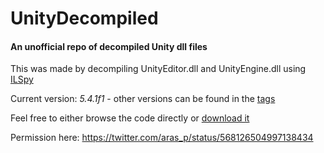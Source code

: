 # UnityDecompiled
#### An unofficial repo of decompiled Unity dll files

This was made by decompiling UnityEditor.dll and UnityEngine.dll using [ILSpy](http://ilspy.net)

Current version: *5.4.1f1* - other versions can be found in the [tags](https://github.com/MattRix/UnityDecompiled/tags)

Feel free to either browse the code directly or [download it](https://github.com/MattRix/UnityDecompiled/archive/master.zip)

Permission here: https://twitter.com/aras_p/status/568126504997138434
